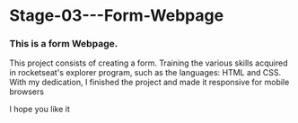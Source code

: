 # Stage-03---Form-Webpage

### This is a form Webpage.

This project consists of creating a form. Training the various skills acquired in rocketseat's explorer program, such as the languages: HTML and CSS. With my dedication, I finished the project and made it responsive for mobile browsers

I hope you like it
